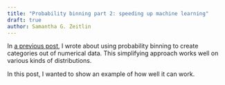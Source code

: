 ```yaml
---
title: "Probability binning part 2: speeding up machine learning"
draft: true
author: Samantha G. Zeitlin
---
```



In [a previous post][1], I wrote about using probability binning to create categories out of numerical data. This simplifying approach works well on various kinds of distributions. 

In this post, I wanted to show an example of how well it can work. 


  [1]: http://codrspace.com/szeitlin/probability-binning-simple-and-fast/
